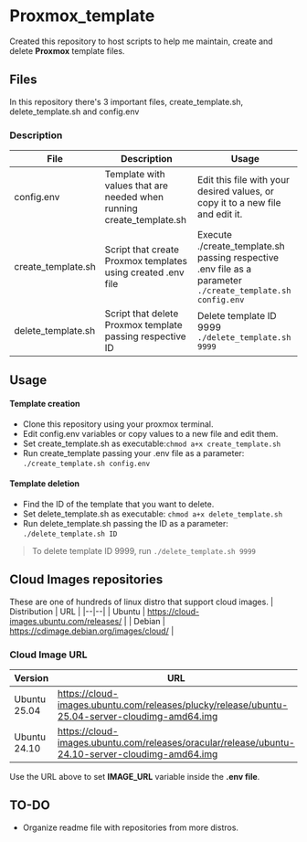 # Proxmox_template
Created this repository to host scripts to help me maintain, create and delete **Proxmox** template files.

## Files

In this repository there's 3 important files, create_template.sh, delete_template.sh and config.env

### Description
| File | Description | Usage | 
|--|--|--|
| config.env | Template with values that are needed when running create_template.sh | Edit this file with your desired values, or copy it to a new file and edit it. |
| create_template.sh | Script that create Proxmox templates using created .env file| Execute ./create_template.sh passing respective .env file as a parameter <br> `./create_template.sh config.env`|
| delete_template.sh | Script that delete Proxmox template passing respective ID | Delete template ID 9999 <br> `./delete_template.sh 9999`|

## Usage
#### Template creation
- Clone this repository using your proxmox terminal.
- Edit config.env variables or copy values to a new file and edit them.
- Set create_template.sh as executable:`chmod a+x create_template.sh`
- Run create_template passing your .env file as a parameter: `./create_template.sh config.env`

#### Template deletion
- Find the ID of the template that you want to delete.
- Set delete_template.sh as executable: `chmod a+x delete_template.sh`
- Run delete_template.sh passing the ID as a parameter: `./delete_template.sh ID`
>To delete template ID 9999, run `./delete_template.sh 9999`

## Cloud Images repositories
These are one of hundreds of linux distro that support cloud images.
| Distribution | URL |
|--|--|
| Ubuntu | https://cloud-images.ubuntu.com/releases/ |
| Debian | https://cdimage.debian.org/images/cloud/ |

### Cloud Image URL
| Version | URL |
|--|--|
| Ubuntu 25.04 | https://cloud-images.ubuntu.com/releases/plucky/release/ubuntu-25.04-server-cloudimg-amd64.img |
| Ubuntu 24.10 | https://cloud-images.ubuntu.com/releases/oracular/release/ubuntu-24.10-server-cloudimg-amd64.img |

Use the URL above to set **IMAGE_URL** variable inside the **.env file**.

## TO-DO
- Organize readme file with repositories from more distros.